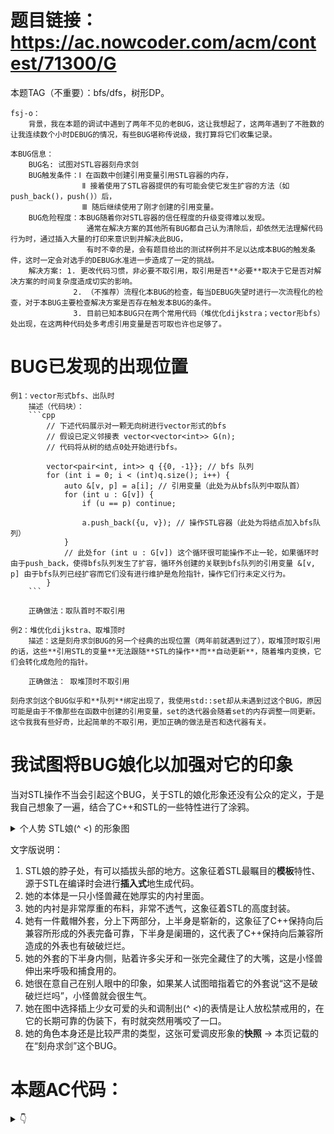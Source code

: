 # 题目链接：https://ac.nowcoder.com/acm/contest/71300/G

本题TAG（不重要）：bfs/dfs，树形DP。

    fsj-o：
        背景，我在本题的调试中遇到了两年不见的老BUG，这让我想起了，这两年遇到了不胜数的让我连续数个小时DEBUG的情况，有些BUG堪称传说级，我打算将它们收集记录。
    
    本BUG信息：
        BUG名: 试图对STL容器刻舟求剑
        BUG触发条件：Ⅰ 在函数中创建引用变量引用STL容器的内存，
                    Ⅱ 接着使用了STL容器提供的有可能会使它发生扩容的方法（如push_back()，push()）后，
                    Ⅲ 随后继续使用了刚才创建的引用变量。
        BUG危险程度：本BUG随着你对STL容器的信任程度的升级变得难以发现。
                     通常在解决方案的其他所有BUG都自己认为清除后，却依然无法理解代码行为时，通过插入大量的打印来意识到并解决此BUG，
                     有时不幸的是，会有题目给出的测试样例并不足以达成本BUG的触发条件，这时一定会对选手的DEBUG水准进一步造成了一定的挑战。
        解决方案: 1. 更改代码习惯，非必要不取引用，取引用是否**必要**取决于它是否对解决方案的时间复杂度造成切实的影响。
                  2. （不推荐）流程化本BUG的检查，每当DEBUG失望时进行一次流程化的检查，对于本BUG主要检查解决方案是否存在触发本BUG的条件。
                  3. 目前已知本BUG只在两个常用代码（堆优化dijkstra；vector形bfs）处出现，在这两种代码处多考虑引用变量是否可取也许也足够了。

# BUG已发现的出现位置
    例1：vector形式bfs、出队时
        描述（代码块）：
        ```cpp
            // 下述代码展示对一颗无向树进行vector形式的bfs
            // 假设已定义邻接表 vector<vector<int>> G(n); 
            // 代码将从树的结点0处开始进行bfs。
        
            vector<pair<int, int>> q {{0, -1}}; // bfs 队列
            for (int i = 0; i < (int)q.size(); i++) {
                auto &[v, p] = a[i]; // 引用变量（此处为从bfs队列中取队首）
                for (int u : G[v]) {
                    if (u == p) continue;
    
                    a.push_back({u, v}); // 操作STL容器（此处为将结点加入bfs队列）
                }
                // 此处for (int u : G[v]) 这个循环很可能操作不止一轮，如果循环时由于push_back，使得bfs队列发生了扩容，循环外创建的关联到bfs队列的引用变量 &[v, p] 由于bfs队列已经扩容而它们没有进行维护是危险指针，操作它们行未定义行为。
            }
        ```

        正确做法：取队首时不取引用

    例2：堆优化dijkstra、取堆顶时
        描述：这是刻舟求剑BUG的另一个经典的出现位置（两年前就遇到过了），取堆顶时取引用的话，这些**引用STL的变量**无法跟随**STL的操作**而**自动更新**，随着堆内变换，它们会转化成危险的指针。
        
        正确做法： 取堆顶时不取引用

    刻舟求剑这个BUG似乎和**队列**绑定出现了，我使用std::set却从未遇到过这个BUG，原因可能是由于不像那些在函数中创建的引用变量，set的迭代器会随着set的内存调整一同更新。这令我我有些好奇，比起简单的不取引用，更加正确的做法是否和迭代器有关。

# 我试图将BUG娘化以加强对它的印象

当对STL操作不当会引起这个BUG，关于STL的娘化形象还没有公众的定义，于是我自己想象了一遍，结合了C++和STL的一些特性进行了涂鸦。

<details>
<summary>个人势 STL娘(^ <) 的形象图</summary>

![相片](https://github.com/visitpage/ONLINE_JUDGE_LOCAL_DBG/tree/main/medias/STL_MONSTER_Bug-Snapshot.png)

</details>

文字版说明：
1. STL娘的脖子处，有可以插拔头部的地方。这象征着STL最瞩目的**模板**特性、源于STL在编译时会进行**插入式**地生成代码。 
2. 她的本体是一只小怪兽藏在她厚实的内衬里面。
3. 她的内衬是非常厚重的布料，非常不透气，这象征着STL的高度封装。
4. 她有一件戴帽外套，分上下两部分，上半身是崭新的，这象征了C++保持向后兼容所形成的外表完备可靠，下半身是阑珊的，这代表了C++保持向后兼容所造成的外表也有破破烂烂。
5. 她的外套的下半身内侧，贴着许多尖牙和一张完全藏住了的大嘴，这是小怪兽伸出来呼吸和捕食用的。
6. 她很在意自己在别人眼中的印象，如果某人试图暗指着它的外套说“这不是破破烂烂吗”，小怪兽就会很生气。
7. 她在图中选择插上少女可爱的头和调制出(^ <)的表情是让人放松禁戒用的，在它的长期可靠的伪装下，有时就突然用嘴咬了一口。
8. 她的角色本身还是比较严肃的类型，这张可爱调皮形象的**快照** -> 本页记载的在“刻舟求剑”这个BUG。


# 本题AC代码：
<details>
<summary> 👇 </summary>

```cpp
#include <bits/stdc++.h>

using namespace std;

int main() {
    ios::sync_with_stdio(0); cin.tie(0);

    int n;
    cin >> n;
    vector<vector<int>> G(n);
    for (int i = 0; i < n-1; i++) {
        int v, u;
        cin >> v >> u;
        --v; --u;
        G[v].push_back(u);
        G[u].push_back(v);
    }
    auto generatePairId = [id = 0] () mutable -> int { return id++; };
    vector<int> pairId(n, -1);
    auto dfs = [&] (auto&& self, int v, int p) -> void {
        for (int u : G[v]) {
            if (u == p) continue;
            self(self, u, v);
            if (pairId[u] == -1) {
                if (pairId[v] == -1) {
                    pairId[v] = pairId[u] = generatePairId();	
                } else {
                    cout << -1 << '\n';
                    exit(0);
                }
            }
        }
    };
    
    dfs(dfs, 0, -1);
    if (pairId[0] == -1) {
        cout << -1 << '\n';
        return 0;
    }
    
    string colors(n, '?');
    vector<pair<int, int>> q;
    q.push_back({0, -1}); // {结点编号，父亲编号} 
    colors[0] = 'R';
    for (int i = 0; i < (int)q.size(); i++) {
        auto [v, p] = q[i];  // 重要的是总是不对STL娘使用结构化绑定时取引用，它就几乎奈何不了我，它太优秀了。
        for (int u : G[v]) {
            if (u == p) continue;
            colors[u] = (pairId[v] == pairId[u] ? colors[v] : (colors[v] == 'R' ? 'B' : 'R'));
            q.push_back({u, v});
        }
    }
    
    cout << colors << '\n';
}
```
第一个dfs可以改成bfs吗，刚才觉得可以，现在觉得，应该，不能吧。

</details>
